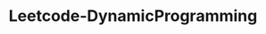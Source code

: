 ---
layout: posts_by_category
categories: Leetcode-DynamicProgramming
title: Leetcode-DynamicProgramming
permalink: /category/Leetcode-DynamicProgramming
---